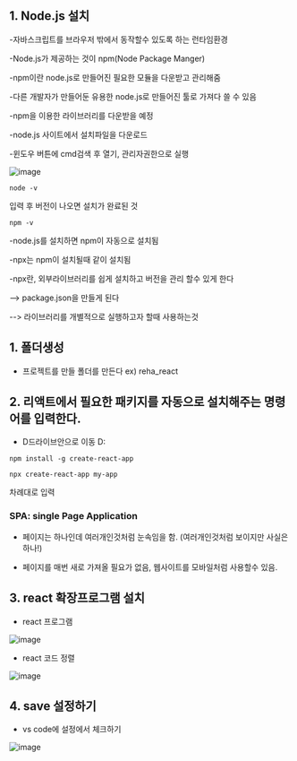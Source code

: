 ## 1. Node.js 설치

-자바스크립트를 브라우저 밖에서 동작할수 있도록 하는 런타임환경

-Node.js가 제공하는 것이 npm(Node Package Manger)

-npm이란 node.js로 만들어진 필요한 모듈을 다운받고 관리해줌

-다른 개발자가 만들어둔 유용한 node.js로 만들어진 툴로 가져다 쓸 수 있음

-npm을 이용한 라이브러리를 다운받을 예정



-node.js 사이트에서 설치파일을 다운로드

-윈도우 버튼에 cmd검색 후 열기, 관리자권한으로 실행

![image](https://github.com/OnlyREHA/React/assets/145514740/c43f0bde-94bb-43f4-9c1f-5ed49a032a65)


```
node -v 
```

입력 후 버전이 나오면 설치가 완료된 것

```
npm -v
```

-node.js를 설치하면 npm이 자동으로 설치됨

-npx는 npm이 설치될때 같이 설치됨

-npx란,  외부라이브러리를 쉽게 설치하고 버전을 관리 할수 있게 한다

-->  package.json을 만들게 된다

-->  라이브러리를 개별적으로 실행하고자 할때 사용하는것


## 1. 폴더생성

- 프로젝트를 만들 폴더를 만든다 ex) reha_react

## 2. 리액트에서 필요한 패키지를 자동으로 설치해주는 명령어를 입력한다.

- D드라이브안으로 이동 D:

```
npm install -g create-react-app
```

```
npx create-react-app my-app
```

차례대로 입력


### SPA: single Page Application

- 페이지는 하나인데 여러개인것처럼 눈속임을 함. (여러개인것처럼 보이지만 사실은 하나!)

- 페이지를 매번 새로 가져올 필요가 없음, 웹사이트를 모바일처럼 사용할수 있음.

## 3. react 확장프로그램 설치

- react 프로그램

![image](https://github.com/OnlyREHA/React/assets/145514740/d4e4fd83-0420-4a5d-85c8-0f0de704d9e0)

- react 코드 정렬
  
![image](https://github.com/OnlyREHA/React/assets/145514740/b45454cb-14bb-46b2-98d3-774a33b7eb13)

## 4. save 설정하기

- vs code에 설정에서 체크하기

![image](https://github.com/OnlyREHA/React/assets/145514740/8d8f5dd7-59f9-4b5f-8d48-a9e7f6907ac9)



















